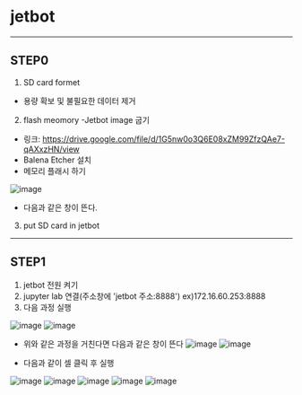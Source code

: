 # jetbot
-------------------------------------------------------------------------------------------------------------
## STEP0

1. SD card formet
- 용량 확보 및 불필요한 데이터 제거
2. flash meomory
-Jetbot image 굽기
- 링크: https://drive.google.com/file/d/1G5nw0o3Q6E08xZM99ZfzQAe7-qAXxzHN/view
- Balena Etcher 설치
-  메모리 플래시 하기

![image](https://user-images.githubusercontent.com/102523600/200292038-0411aabb-7f87-48e1-b243-d774ea1abed1.png)
- 다음과 같은 창이 뜬다.
3. put SD card in jetbot
--------------------------------------------------------------------------------------------------------------
## STEP1

1. jetbot 전원 켜기
2. jupyter lab 연결(주소창에 'jetbot 주소:8888') ex)172.16.60.253:8888
3. 다음 과정 실행

![image](https://user-images.githubusercontent.com/102523600/203035577-c80fdf0e-6722-402b-a601-946d7011e8c8.png)
![image](https://user-images.githubusercontent.com/102523600/203035624-cff094a4-bacc-4f16-a794-df8071bf316a.png)
- 위와 같은 과정을 거친다면 다음과 같은 창이 뜬다
![image](https://user-images.githubusercontent.com/102523600/203035922-5199290c-1327-46aa-8716-565b95d6c164.png)
![image](https://user-images.githubusercontent.com/102523600/203038165-8e479a74-edc9-41b1-b6da-23a72dc95e2a.png)

- 다음과 같이 셀 클릭 후 실행

![image](https://user-images.githubusercontent.com/102523600/203036950-f1d48876-0c9a-4b0f-93c1-b5852ae58af7.png)
![image](https://user-images.githubusercontent.com/102523600/203037056-c8e29445-1222-4195-92cc-791e8cb42c55.png)
![image](https://user-images.githubusercontent.com/102523600/203037158-75620e76-ecb3-49a3-9cd4-629e75448656.png)
![image](https://user-images.githubusercontent.com/102523600/203037268-b16e1949-46ab-4800-b2c4-a7f230f41119.png)
![image](https://user-images.githubusercontent.com/102523600/203037356-632f85be-e6dd-43e4-aa0e-8c5791c5adf4.png)

